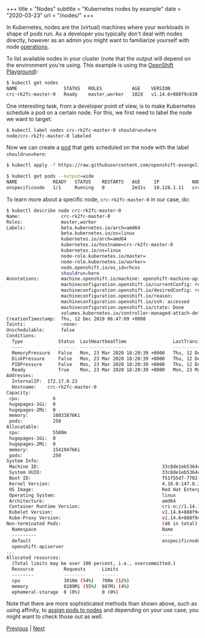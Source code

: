 +++
title = "Nodes"
subtitle = "Kubernetes nodes by example"
date = "2020-03-23"
url = "/nodes/"
+++

In Kubernetes, nodes are the (virtual) machines where your workloads in shape of pods run. As a developer you typically don't deal with nodes directly, however as an admin
you might want to familiarize yourself with node [operations](https://kubernetes.io/docs/concepts/nodes/node/).

To list available nodes in your cluster (note that the output will depend on the environment
you're using. This example is using the [OpenShift Playground](/diy/)):

```bash
$ kubectl get nodes
NAME                 STATUS   ROLES           AGE    VERSION
crc-rk2fc-master-0   Ready    master,worker   102d   v1.14.6+888f9c630
```

One interesting task, from a developer point of view, is to make Kubernetes
schedule a pod on a certain node. For this, we first need to label the node
we want to target:

```bash
$ kubectl label nodes crc-rk2fc-master-0 shouldrun=here
node/crc-rk2fc-master-0 labeled
```

Now we can create a [pod](https://github.com/openshift-evangelists/kbe/blob/main/specs/nodes/pod.yaml)
that gets scheduled on the node with the label `shouldrun=here`:

```bash
$ kubectl apply -f https://raw.githubusercontent.com/openshift-evangelists/kbe/main/specs/nodes/pod.yaml

$ kubectl get pods --output=wide
NAME             READY   STATUS    RESTARTS   AGE     IP            NODE            NOMINATED NODE   READINESS GATES
onspecificnode   1/1     Running   0          2m31s   10.128.1.11   crc-rk2fc-master-0   <none>           <none>
```

To learn more about a specific node, `crc-rk2fc-master-0` in our case, do:

```bash
$ kubectl describe node crc-rk2fc-master-0
Name:               crc-rk2fc-master-0
Roles:              master,worker
Labels:             beta.kubernetes.io/arch=amd64
                    beta.kubernetes.io/os=linux
                    kubernetes.io/arch=amd64
                    kubernetes.io/hostname=crc-rk2fc-master-0
                    kubernetes.io/os=linux
                    node-role.kubernetes.io/master=
                    node-role.kubernetes.io/worker=
                    node.openshift.io/os_id=rhcos
                    shouldrun=here
Annotations:        machine.openshift.io/machine: openshift-machine-api/crc-rk2fc-master-0
                    machineconfiguration.openshift.io/currentConfig: rendered-master-757d2d73a4ba859a3508c78070169043
                    machineconfiguration.openshift.io/desiredConfig: rendered-master-757d2d73a4ba859a3508c78070169043
                    machineconfiguration.openshift.io/reason:
                    machineconfiguration.openshift.io/ssh: accessed
                    machineconfiguration.openshift.io/state: Done
                    volumes.kubernetes.io/controller-managed-attach-detach: true
CreationTimestamp:  Thu, 12 Dec 2019 06:47:09 +0000
Taints:             <none>
Unschedulable:      false
Conditions:
  Type             Status  LastHeartbeatTime                 LastTransitionTime                Reason                       Message
  ----             ------  -----------------                 ------------------                ------                       -------
  MemoryPressure   False   Mon, 23 Mar 2020 18:20:39 +0000   Thu, 12 Dec 2019 06:47:08 +0000   KubeletHasSufficientMemory   kubelet has sufficient memoryavailable
  DiskPressure     False   Mon, 23 Mar 2020 18:20:39 +0000   Thu, 12 Dec 2019 06:47:08 +0000   KubeletHasNoDiskPressure     kubelet has no disk pressure
  PIDPressure      False   Mon, 23 Mar 2020 18:20:39 +0000   Thu, 12 Dec 2019 06:47:08 +0000   KubeletHasSufficientPID      kubelet has sufficient PID available
  Ready            True    Mon, 23 Mar 2020 18:20:39 +0000   Mon, 23 Mar 2020 17:56:48 +0000   KubeletReady                 kubelet is posting ready status
Addresses:
  InternalIP:  172.17.0.23
  Hostname:    crc-rk2fc-master-0
Capacity:
 cpu:            6
 hugepages-1Gi:  0
 hugepages-2Mi:  0
 memory:         16033876Ki
 pods:           250
Allocatable:
 cpu:            5500m
 hugepages-1Gi:  0
 hugepages-2Mi:  0
 memory:         15419476Ki
 pods:           250
System Info:
 Machine ID:                                             33c8de1eb5364c94b5e215e58eef30ac
 System UUID:                                            33c8de1eb5364c94b5e215e58eef30ac
 Boot ID:                                                f51f55d7-7702-48bc-bbc0-d68372e0fbf1
 Kernel Version:                                         4.18.0-147.0.3.el8_1.x86_64
 OS Image:                                               Red Hat Enterprise Linux CoreOS 42.81.20191203.0 (Ootpa)
 Operating System:                                       linux
 Architecture:                                           amd64
 Container Runtime Version:                              cri-o://1.14.11-0.24.dev.rhaos4.2.gitc41de67.el8
 Kubelet Version:                                        v1.14.6+888f9c630
 Kube-Proxy Version:                                     v1.14.6+888f9c630
Non-terminated Pods:                                     (46 in total)
  Namespace                                              Name                                               CPU Requests  CPU Limits  Memory Requests  Memory Limits  AGE
  ---------                                              ----                                               ------------  ----------  ---------------  -------------  ---
  default                                                onspecificnode                                               0 (0%)        0 (0%)      0 (0%)           0 (0%)         3m2s
  openshift-apiserver                                    
...
Allocated resources:
  (Total limits may be over 100 percent, i.e., overcommitted.)
  Resource           Requests      Limits
  --------           --------      ------
  cpu                3010m (54%)   700m (12%)
  memory             8289Mi (55%)  687Mi (4%)
  ephemeral-storage  0 (0%)        0 (0%)
```

Note that there are more sophisticated methods than shown above, such as using affinity, to [assign pods to nodes](https://kubernetes.io/docs/concepts/configuration/assign-pod-node/) and depending on your use case, you might want to check those out as well.

[Previous](/ic) | [Next](/api)
